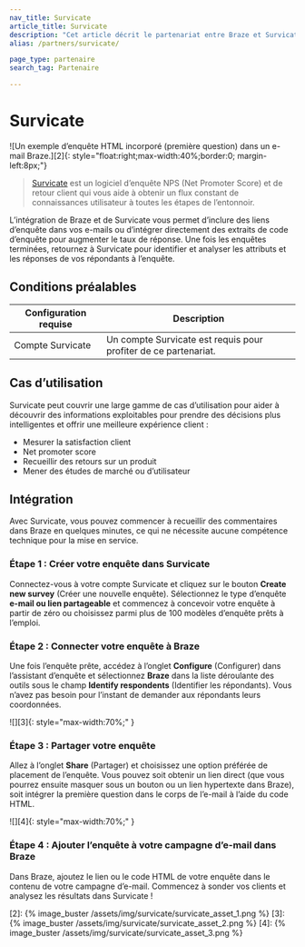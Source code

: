 ```yaml
---
nav_title: Survicate
article_title: Survicate
description: "Cet article décrit le partenariat entre Braze et Survicate, un logiciel d’enquête NPS (Net Promoter Score) et de retour client qui vous aide à obtenir un flux constant de connaissances utilisateur à toutes les étapes de l’entonnoir."
alias: /partners/survicate/

page_type: partenaire
search_tag: Partenaire

---
```


# Survicate

![Un exemple d’enquête HTML incorporé (première question) dans un e-mail Braze.][2]{: style="float:right;max-width:40%;border:0; margin-left:8px;"}

> [Survicate][1] est un logiciel d’enquête NPS (Net Promoter Score) et de retour client qui vous aide à obtenir un flux constant de connaissances utilisateur à toutes les étapes de l’entonnoir. 

L’intégration de Braze et de Survicate vous permet d’inclure des liens d’enquête dans vos e-mails ou d’intégrer directement des extraits de code d’enquête pour augmenter le taux de réponse. Une fois les enquêtes terminées, retournez à Survicate pour identifier et analyser les attributs et les réponses de vos répondants à l’enquête.

## Conditions préalables

| Configuration requise | Description |
| ----------- | ----------- |
| Compte Survicate | Un compte Survicate est requis pour profiter de ce partenariat. |

## Cas d’utilisation

Survicate peut couvrir une large gamme de cas d’utilisation pour aider à découvrir des informations exploitables pour prendre des décisions plus intelligentes et offrir une meilleure expérience client :
- Mesurer la satisfaction client
- Net promoter score
- Recueillir des retours sur un produit
- Mener des études de marché ou d’utilisateur

## Intégration

Avec Survicate, vous pouvez commencer à recueillir des commentaires dans Braze en quelques minutes, ce qui ne nécessite aucune compétence technique pour la mise en service.

### Étape 1 : Créer votre enquête dans Survicate

Connectez-vous à votre compte Survicate et cliquez sur le bouton **Create new survey** (Créer une nouvelle enquête). Sélectionnez le type d’enquête **e-mail ou lien partageable** et commencez à concevoir votre enquête à partir de zéro ou choisissez parmi plus de 100 modèles d’enquête prêts à l’emploi.

### Étape 2 : Connecter votre enquête à Braze

Une fois l’enquête prête, accédez à l’onglet **Configure** (Configurer) dans l’assistant d’enquête et sélectionnez **Braze** dans la liste déroulante des outils sous le champ **Identify respondents** (Identifier les répondants). Vous n’avez pas besoin pour l’instant de demander aux répondants leurs coordonnées.

![][3]{: style="max-width:70%;" }

### Étape 3 : Partager votre enquête

Allez à l’onglet **Share** (Partager) et choisissez une option préférée de placement de l’enquête. Vous pouvez soit obtenir un lien direct (que vous pourrez ensuite masquer sous un bouton ou un lien hypertexte dans Braze), soit intégrer la première question dans le corps de l’e-mail à l’aide du code HTML.

![][4]{: style="max-width:70%;" }

### Étape 4 : Ajouter l’enquête à votre campagne d’e-mail dans Braze

Dans Braze, ajoutez le lien ou le code HTML de votre enquête dans le contenu de votre campagne d’e-mail. Commencez à sonder vos clients et analysez les résultats dans Survicate !

[1]: https://survicate.com/
[2]:  {% image_buster /assets/img/survicate/survicate_asset_1.png %}
[3]:  {% image_buster /assets/img/survicate/survicate_asset_2.png %}
[4]:  {% image_buster /assets/img/survicate/survicate_asset_3.png %}